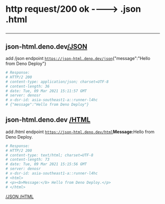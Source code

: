 # http request/200 ok ----> .json .html <hr>

## json-html.deno.dev<a href="https://json-html.deno.dev/json">/JSON</a>

add /json endpoint 
<code>https://json-html.deno.dev/json</code>{"message":"Hello from Deno Deploy"}
```sh
# Response:
# HTTP/2 200
# content-type: application/json; charset=UTF-8
# content-length: 36
# date: Tue, 09 Mar 2021 15:11:57 GMT
# server: denosr
# x-dsr-id: asia-southeast1-a::runner-l4hc
# {"message":"Hello from Deno Deploy"}
```

## json-html.deno.dev <a href="https://json-html.deno.dev/html">/HTML</a>

add /html endpoint
<code>https://json-html.deno.dev/html</code><b>Message:</b>Hello from Deno Deploy.
```sh
# Response:
# HTTP/2 200
# content-type: text/html; charset=UTF-8
# content-length: 73
# date: Tue, 09 Mar 2021 15:15:56 GMT
# server: denosr
# x-dsr-id: asia-southeast1-a::runner-l4hc
# <html>
# <p><b>Message:</b> Hello from Deno Deploy.</p>
# </html>
```
[/JSON /HTML](https://json-html.deno.dev)&nbsp;<endpoint>
